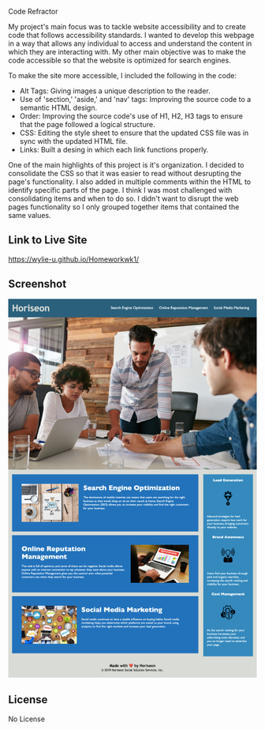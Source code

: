 Code Refractor

My project's main focus was to tackle website accessibility and to create code that follows accessibility standards. I wanted to develop this webpage in a way that allows any individual to access and understand the content in which they are interacting with. My other main objective was to make the code accessible so that the website is optimized for search engines.    

To make the site more accessible, I included the following in the code: 
* Alt Tags: Giving images a unique description to the reader.
* Use of 'section,' 'aside,' and 'nav' tags: Improving the source code to a semantic HTML design.
* Order: Improving the source code's use of H1, H2, H3 tags to ensure that the page followed a logical structure.
* CSS:  Editing the style sheet to ensure that the updated CSS file was in sync with the updated HTML file.
* Links: Built a desing in which each link functions properly.

One of the main highlights of this project is it's organization. I decided to consolidate the CSS so that it was easier to read without desrupting the page's functionality. I also added in multiple comments within the HTML to identify specific parts of the page. I think I was most challenged with consolidating items and when to do so. I didn't want to disrupt the web pages functionality so I only grouped together items that contained the same values. 

## Link to Live Site 
https://wylie-u.github.io/Homeworkwk1/

## Screenshot
![Alt text](Assets/Images/Horiseon-Cover-Page.png?raw=true "Horiseon Website Screenshot")

## License
No License 



